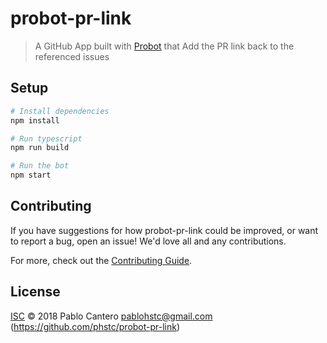 # probot-pr-link

> A GitHub App built with [Probot](https://github.com/probot/probot) that Add the PR link back to the referenced issues

## Setup

```sh
# Install dependencies
npm install

# Run typescript
npm run build

# Run the bot
npm start
```

## Contributing

If you have suggestions for how probot-pr-link could be improved, or want to report a bug, open an issue! We'd love all and any contributions.

For more, check out the [Contributing Guide](CONTRIBUTING.md).

## License

[ISC](LICENSE) © 2018 Pablo Cantero <pablohstc@gmail.com> (https://github.com/phstc/probot-pr-link)


